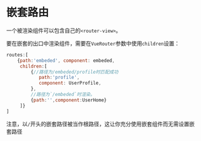 # 嵌套路由

一个被渲染组件可以包含自己的`<router-view>`。

要在嵌套的出口中渲染组件，需要在`VueRouter`参数中使用`children`设置：
```js
routes:[
    {path:'embeded', component: embeded,
     children:[
         {//路径为/embeded/profile时匹配成功
            path:'profile',
            component: UserProfile,
         },
         //路径为`/embeded`时渲染。
         {path:'',component:UserHome}
     ]}
]
```

注意，以`/`开头的嵌套路径被当作根路径，这让你充分使用嵌套组件而无需设置嵌套路径

